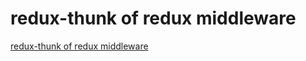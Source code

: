 # redux-thunk of redux middleware
[redux-thunk of redux middleware](https://aiwithcloud.com/2022/09/19/redux_thunk_of_redux_middleware/)